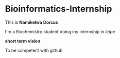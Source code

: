 # Bioinformatics-Internship

This is **Namikelwa Dorcus**

I'm a Biochemistry student doing my internship in *Icipe*

**short term vision**

To be competent with github

